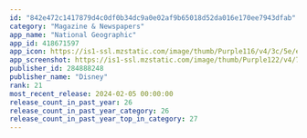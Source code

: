 ```yaml
---
id: "842e472c1417879d4c0df0b34dc9a0e02af9b65018d52da016e170ee7943dfab"
category: "Magazine & Newspapers"
app_name: "National Geographic"
app_id: 418671597
app_icon: https://is1-ssl.mzstatic.com/image/thumb/Purple116/v4/3c/5e/e2/3c5ee22b-e298-b0c5-ba64-eff5b708542b/AppIcon-0-1x_U007emarketing-0-0-0-7-0-0-85-220-0.png/1024x1024bb.png
app_screenshot: https://is1-ssl.mzstatic.com/image/thumb/Purple122/v4/7b/9c/ca/7b9cca04-368c-584e-e90a-e101ecafad21/cab442db-58f5-4c85-82ba-23a39c490c10_1284_x_2778_-_Panel_2.png/1284x2778bb.png
publisher_id: 284888248
publisher_name: "Disney"
rank: 21
most_recent_release: 2024-02-05 00:00:00
release_count_in_past_year: 26
release_count_in_past_year_category: 26
release_count_in_past_year_top_in_category: 27
---
```

